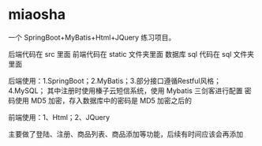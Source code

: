 # miaosha
一个 SpringBoot+MyBatis+Html+JQuery 练习项目。

后端代码在 src 里面
前端代码在 static 文件夹里面
数据库 sql 代码在 sql 文件夹里面


后端使用：1.SpringBoot；2.MyBatis；3.部分接口遵循Restful风格；4.MySQL；
其中注册时使用榛子云短信系统，使用 Mybatis 三剑客进行配置
密码使用 MD5 加密，存入数据库中的密码是 MD5 加密之后的

前端使用：1、Html；2、JQuery


主要做了登陆、注册、商品列表、商品添加等功能，后续有时间应该会再添加



